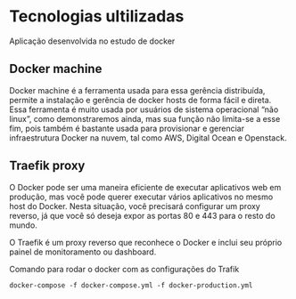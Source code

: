 # Tecnologias ultilizadas

Aplicação desenvolvida no estudo de docker 

## Docker machine
Docker machine é a ferramenta usada para essa gerência distribuída, permite a instalação e gerência de docker hosts de forma fácil e direta.
Essa ferramenta é muito usada por usuários de sistema operacional “não linux”, como demonstraremos ainda, mas sua função não limita-se a esse fim, pois também é bastante usada para provisionar e gerenciar infraestrutura Docker na nuvem, tal como AWS, Digital Ocean e Openstack.


## Traefik proxy 
O Docker pode ser uma maneira eficiente de executar aplicativos web em produção, mas você pode querer executar vários aplicativos no mesmo host do Docker. Nesta situação, você precisará configurar um proxy reverso, já que você só deseja expor as portas 80 e 443 para o resto do mundo.

O Traefik é um proxy reverso que reconhece o Docker e inclui seu próprio painel de monitoramento ou dashboard. 


Comando para rodar o docker com as configurações do Trafik
```
docker-compose -f docker-compose.yml -f docker-production.yml

```
